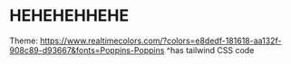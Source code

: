 # HEHEHEHHEHE

Theme:
https://www.realtimecolors.com/?colors=e8dedf-181618-aa132f-908c89-d93667&fonts=Poppins-Poppins
^has tailwind CSS code
